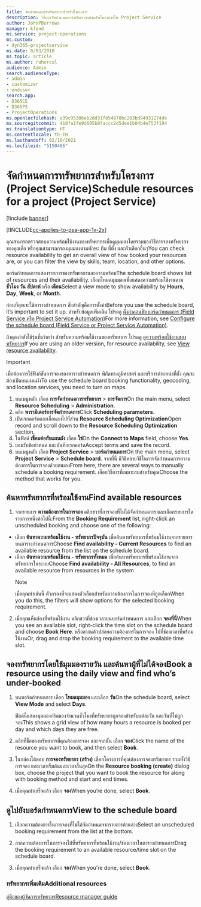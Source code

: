 ```yaml
---
title: จัดกำหนดการทรัพยากรสำหรับโครงการ
description: วิธีการจัดกำหนดการทรัพยากรสำหรับโครงการใน Project Service
author: JohnPBurrows
manager: kfend
ms.service: project-operations
ms.custom:
- dyn365-projectservice
ms.date: 8/03/2018
ms.topic: article
ms.author: ruhercul
audience: Admin
search.audienceType:
- admin
- customizer
- enduser
search.app:
- D365CE
- D365PS
- ProjectOperations
ms.openlocfilehash: e39c95386eb2dd31fb54878bc203bd94931274de
ms.sourcegitcommit: 418fa1fe9d605b8faccc2d5dee1b04b4e753f194
ms.translationtype: HT
ms.contentlocale: th-TH
ms.lasthandoff: 02/10/2021
ms.locfileid: "5150466"
---
```

# <a name="schedule-resources-for-a-project-project-service"></a><span data-ttu-id="b1566-103">จัดกำหนดการทรัพยากรสำหรับโครงการ (Project Service)</span><span class="sxs-lookup"><span data-stu-id="b1566-103">Schedule resources for a project (Project Service)</span></span>

[!include [banner](../includes/psa-now-project-operations.md)]

[!INCLUDE[cc-applies-to-psa-app-1x-2x](../includes/cc-applies-to-psa-app-1x-2x.md)]

<span data-ttu-id="b1566-104">คุณสามารถตรวจสอบความพร้อมใช้งานของทรัพยากรเพื่อดูมุมมองโดยรวมของวิธีการจองทรัพยากรของคุณคือ หรือคุณสามารถกรองมุมมองตามทักษะ ทีม ที่ตั้ง และตัวเลือกอื่นๆ</span><span class="sxs-lookup"><span data-stu-id="b1566-104">You can check resource availability to get an overall view of how booked your resources are, or you can filter the view by skills, team, location, and other options.</span></span>  
  
<span data-ttu-id="b1566-105">บอร์ดกำหนดการแสดงรายการของทรัพยากรและความพร้อม</span><span class="sxs-lookup"><span data-stu-id="b1566-105">The schedule board shows list of resources and their availability.</span></span> <span data-ttu-id="b1566-106">เลือกโหมดมุมมองเพื่อแสดงความพร้อมใช้งานตาม **ชั่วโมง** **วัน** **สัปดาห์** หรือ **เดือน**</span><span class="sxs-lookup"><span data-stu-id="b1566-106">Select a view mode to show availability by **Hours**, **Day**, **Week**, or **Month**.</span></span>  
  
<span data-ttu-id="b1566-107">ก่อนที่คุณจะใช้ตารางกำหนดการ สิ่งสำคัญคือการตั้งค่า</span><span class="sxs-lookup"><span data-stu-id="b1566-107">Before you use the schedule board, it’s important to set it up.</span></span> <span data-ttu-id="b1566-108">สำหรับข้อมูลเพิ่มเติม โปรดดู [ตั้งค่าคอนฟิกบอร์ดกำหนดการ (Field Service หรือ Project Service Automation)](https://docs.microsoft.com/dynamics365/field-service/configure-schedule-board)</span><span class="sxs-lookup"><span data-stu-id="b1566-108">For more information, see [Configure the schedule board (Field Service or Project Service Automation)](https://docs.microsoft.com/dynamics365/field-service/configure-schedule-board).</span></span>
  
<span data-ttu-id="b1566-109">ถ้าคุณกำลังใช้รุ่นที่เก่ากว่า สำหรับความพร้อมใช้งานของทรัพยากร โปรดดู [ดูความพร้อมใช้งานของทรัพยากร](../psa/view-resource-availability.md)</span><span class="sxs-lookup"><span data-stu-id="b1566-109">If you are using an older version, for resource availability, see [View resource availability](../psa/view-resource-availability.md).</span></span>  

> [!IMPORTANT]
>  <span data-ttu-id="b1566-110">เมื่อต้องการใช้ฟังก์ชันการจองของตารางกำหนดการ พิกัดทางภูมิศาสตร์ และบริการตำแหน่งที่ตั้ง คุณจะต้องเปิดบนแผนผัง</span><span class="sxs-lookup"><span data-stu-id="b1566-110">To use the schedule board booking functionality, geocoding, and location services, you need to turn on maps.</span></span>  
> 
> 1. <span data-ttu-id="b1566-111">บนเมนูหลัก เลือก **การจัดกำหนดการทรัพยากร** > **การจัดการ**</span><span class="sxs-lookup"><span data-stu-id="b1566-111">On the main menu, select **Resource Scheduling** > **Administration**.</span></span>  
> 2. <span data-ttu-id="b1566-112">คลิก **พารามิเตอร์การจัดกำหนดการ**</span><span class="sxs-lookup"><span data-stu-id="b1566-112">Click **Scheduling parameters**.</span></span>  
> 3. <span data-ttu-id="b1566-113">เปิดเรกคอร์ดและเลื่อนลงไปที่ส่วน **Resource Scheduling Optimization**</span><span class="sxs-lookup"><span data-stu-id="b1566-113">Open record and scroll down to the **Resource Scheduling Optimization** section.</span></span>  
> 4. <span data-ttu-id="b1566-114">ในฟิลด์ **เชื่อมต่อกับแผนผัง** เลือก **ใช่**</span><span class="sxs-lookup"><span data-stu-id="b1566-114">On the **Connect to Maps** field, choose **Yes**.</span></span>  
> 5. <span data-ttu-id="b1566-115">ยอมรับข้อกำหนด และบันทึกเรกคอร์ด</span><span class="sxs-lookup"><span data-stu-id="b1566-115">Accept terms and save the record.</span></span>  
> 6. <span data-ttu-id="b1566-116">บนเมนูหลัก เลือก **Project Service** > **บอร์ดกำหนดการ**</span><span class="sxs-lookup"><span data-stu-id="b1566-116">On the main menu, select **Project Service** > **Schedule board**.</span></span> <span data-ttu-id="b1566-117">จากที่นี่ มีวิธีหลายวิธีในการจัดกำหนดการความต้องการในการจองด้วยตนเอง</span><span class="sxs-lookup"><span data-stu-id="b1566-117">From here, there are several ways to manually schedule a booking requirement.</span></span> <span data-ttu-id="b1566-118">เลือกวิธีการที่เหมาะสมสำหรับคุณ</span><span class="sxs-lookup"><span data-stu-id="b1566-118">Choose the method that works for you.</span></span>
  
## <a name="find-available-resources"></a><span data-ttu-id="b1566-119">ค้นหาทรัพยากรที่พร้อมใช้งาน</span><span class="sxs-lookup"><span data-stu-id="b1566-119">Find available resources</span></span>

1.  <span data-ttu-id="b1566-120">จากรายการ **ความต้องการในการจอง** คลิกขวาที่การจองที่ไม่ได้จัดกำหนดการ และเลือกรายการใดรายการหนึ่งต่อไปนี้:</span><span class="sxs-lookup"><span data-stu-id="b1566-120">From the **Booking Requirement** list, right-click an unscheduled booking and choose one of the following:</span></span>  
  
- <span data-ttu-id="b1566-121">เลือก **ค้นหาความพร้อมใช้งาน - ทรัพยากรปัจจุบัน** เพื่อค้นหาทรัพยากรที่พร้อมใช้งานจากรายการบนตารางกำหนดการ</span><span class="sxs-lookup"><span data-stu-id="b1566-121">Choose **Find availability - Current Resources** to find an available resource from the list on the schedule board.</span></span>  
- <span data-ttu-id="b1566-122">เลือก **ค้นหาความพร้อมใช้งาน - ทรัพยากรทั้งหมด** เพื่อค้นหาทรัพยากรที่พร้อมใช้งานจากทรัพยากรในระบบ</span><span class="sxs-lookup"><span data-stu-id="b1566-122">Choose **Find availability - All Resources**, to find an available resource from resources in the system</span></span>  
   > [!NOTE]
   >  <span data-ttu-id="b1566-123">เมื่อคุณทำเช่นนี้ ตัวกรองที่จะแสดงตัวเลือกสำหรับความต้องการในการจองที่ถูกเลือก</span><span class="sxs-lookup"><span data-stu-id="b1566-123">When you do this, the filters will show options for the selected booking requirement.</span></span>  
  
2. <span data-ttu-id="b1566-124">เมื่อคุณเห็นช่องที่พร้อมใช้งาน คลิกขวาที่ช่องเวลาบนบอร์ดกำหนดการ และเลือก **จองที่นี่**</span><span class="sxs-lookup"><span data-stu-id="b1566-124">When you see an available slot, right-click the time slot on the schedule board and choose **Book Here**.</span></span> <span data-ttu-id="b1566-125">หรือลากแล้วปล่อยความต้องการในการจอง ไปที่ช่องเวลาที่พร้อมใช้งาน</span><span class="sxs-lookup"><span data-stu-id="b1566-125">Or, drag and drop the booking requirement to the available time slot.</span></span>  
  

## <a name="book-a-resource-using-the-daily-view-and-find-whos-under-booked"></a><span data-ttu-id="b1566-126">จองทรัพยากรโดยใช้มุมมองรายวัน และค้นหาผู้ที่ไม่ได้จอง</span><span class="sxs-lookup"><span data-stu-id="b1566-126">Book a resource using the daily view and find who’s under-booked</span></span>
  
1.  <span data-ttu-id="b1566-127">บนบอร์ดกำหนดการ เลือก **โหมดมุมมอง** และเลือก **วัน**</span><span class="sxs-lookup"><span data-stu-id="b1566-127">On the schedule board, select **View Mode** and select **Days**.</span></span>  
  
    <span data-ttu-id="b1566-128">ฟิลด์นี้แสดงมุมมองกริดของจำนวนชั่วโมงที่ทรัพยากรถูกจองสำหรับแต่ละวัน และวันที่ไม่ถูกจอง</span><span class="sxs-lookup"><span data-stu-id="b1566-128">This shows a grid view of how many hours a resource is booked per day and which days they are free.</span></span>  
  
2.  <span data-ttu-id="b1566-129">คลิกที่ชื่อของทรัพยากรที่คุณต้องการจอง และจากนั้น เลือก **จอง**</span><span class="sxs-lookup"><span data-stu-id="b1566-129">Click the name of the resource you want to book, and then select **Book**.</span></span>  
  
3.  <span data-ttu-id="b1566-130">ในกล่องโต้ตอบ **การจองทรัพยากร (สร้าง)** เลือกโครงการที่คุณต้องการจองทรัพยากร รวมทั้งวิธีการจอง และเวลาเริ่มต้นและเวลาสิ้นสุด</span><span class="sxs-lookup"><span data-stu-id="b1566-130">On the **Resource booking (create)** dialog box, choose the project that you want to book the resource for along with booking method and start and end times.</span></span>  
  
4.  <span data-ttu-id="b1566-131">เมื่อคุณทำเสร็จแล้ว เลือก **จอง**</span><span class="sxs-lookup"><span data-stu-id="b1566-131">When you’re done, select **Book**.</span></span>  
  
## <a name="view-to-the-schedule-board"></a><span data-ttu-id="b1566-132">ดูไปยังบอร์ดกำหนดการ</span><span class="sxs-lookup"><span data-stu-id="b1566-132">View to the schedule board</span></span>
  
1.  <span data-ttu-id="b1566-133">เลือกความต้องการในการจองที่ไม่ได้จัดกำหนดจากรายการด้านล่าง</span><span class="sxs-lookup"><span data-stu-id="b1566-133">Select an unscheduled booking requirement from the list at the bottom.</span></span>  
  
2.  <span data-ttu-id="b1566-134">ลากความต้องการในการจองไปที่ทรัพยากรที่พร้อมใช้งาน/ช่องเวลาในตารางกำหนดการ</span><span class="sxs-lookup"><span data-stu-id="b1566-134">Drag the booking requirement to an available resource/time slot on the schedule board.</span></span>  
  
3.  <span data-ttu-id="b1566-135">เมื่อคุณทำเสร็จแล้ว เลือก **จอง**</span><span class="sxs-lookup"><span data-stu-id="b1566-135">When you're done, select **Book**.</span></span>  
  
### <a name="additional-resources"></a><span data-ttu-id="b1566-136">ทรัพยากรเพิ่มเติม</span><span class="sxs-lookup"><span data-stu-id="b1566-136">Additional resources</span></span>  
 [<span data-ttu-id="b1566-137">คู่มือของผู้จัดการทรัพยากร</span><span class="sxs-lookup"><span data-stu-id="b1566-137">Resource manager guide</span></span>](../psa/resource-manager-guide.md)
